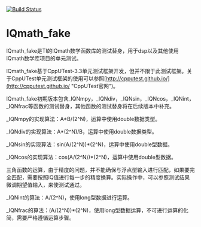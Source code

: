 [![Build Status](https://travis-ci.org/rookiecalf/IQmath_fake.png)](https://travis-ci.org/rookiecalf/IQmath_fake/builds)

IQmath_fake
===========

IQmath_fake是TI的IQmath数学函数库的测试替身，用于dsp以及其他使用IQmath数学库项目的单元测试。

IQmath_fake基于CppUTest-3.3单元测试框架开发，但并不限于此测试框架。关于CppUTest单元测试框架的使用可以参照[http://cpputest.github.io/](http://cpputest.github.io/ "CppUTest官网")。

IQmath_fake初期版本包含_IQNmpy，_IQNdiv，_IQNsin，_IQNcos，_IQNint，_IQNfrac等函数的测试替身，其他函数的测试替身将在后续版本中补充。

_IQNmpy的实现算法：A*B/(2^N)，运算中使用double数据类型。

_IQNdiv的实现算法：A*(2^N)/B，运算中使用double数据类型。

_IQNsin的实现算法：sin(A/(2^N))*(2^N)，运算中使用double型数据。

_IQNcos的实现算法：cos(A/(2^N))*(2^N)，运算中使用double型数据。

三角函数的运算，由于精度的问题，并不能确保与浮点型输入进行匹配，如果要完全匹配，需要按照IQ值进行每一步的精度换算。实际操作中，可以参照测试结果微调期望值输入，来使测试通过。

_IQNint的算法：A/(2^N)，使用long型数据进行运算。

_IQNfrac的算法：(A/(2^N))*(2^N)，使用long型数据运算，不可进行运算的化简，需要严格遵循运算步骤。



